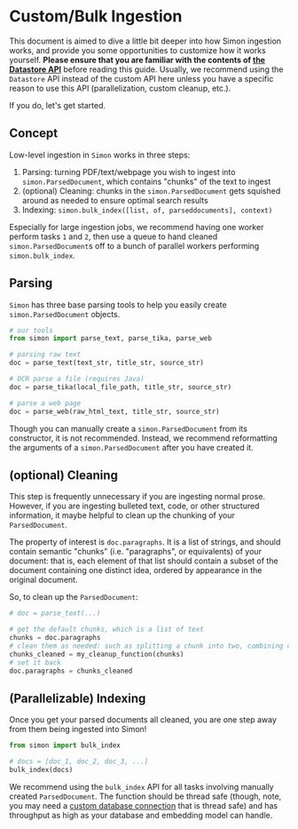# Custom/Bulk Ingestion
This document is aimed to dive a little bit deeper into how Simon ingestion works, and provide you some opportunities to customize how it works yourself. **Please ensure that you are familiar with the contents of [the Datastore API](./store.md)** before reading this guide. Usually, we recommend using the `Datastore` API instead of the custom API here unless you have a specific reason to use this API (parallelization, custom cleanup, etc.).

If you do, let's get started.

## Concept
Low-level ingestion in `Simon` works in three steps:

1. Parsing: turning PDF/text/webpage you wish to ingest into `simon.ParsedDocument`, which contains "chunks" of the text to ingest 
2. (optional) Cleaning: chunks in the `simon.ParsedDocument` gets squished around as needed to ensure optimal search results
3. Indexing: `simon.bulk_index([list, of, parseddocuments], context)`

Especially for large ingestion jobs, we recommend having one worker perform tasks `1` and `2`, then use a queue to hand cleaned `simon.ParsedDocument`s off to a bunch of parallel workers performing `simon.bulk_index`.

## Parsing
`Simon` has three base parsing tools to help you easily create `simon.ParsedDocument` objects.

```python
# our tools
from simon import parse_text, parse_tika, parse_web

# parsing raw text
doc = parse_text(text_str, title_str, source_str)

# OCR parse a file (requires Java)
doc = parse_tika(local_file_path, title_str, source_str)

# parse a web page
doc = parse_web(raw_html_text, title_str, source_str)
```

Though you can manually create a `simon.ParsedDocument` from its constructor, it is not recommended. Instead, we recommend reformatting the arguments of a `simon.ParsedDocument` after you have created it.

## (optional) Cleaning
This step is frequently unnecessary if you are ingesting normal prose. However, if you are ingesting bulleted text, code, or other structured information, it maybe helpful to clean up the chunking of your `ParsedDocument`.

The property of interest is `doc.paragraphs`. It is a list of strings, and should contain semantic "chunks" (i.e. "paragraphs", or equivalents) of your document: that is, each element of that list should contain a subset of the document containing one distinct idea, ordered by appearance in the original document.

So, to clean up the `ParsedDocument`:

```python
# doc = parse_text(...)

# get the default chunks, which is a list of text
chunks = doc.paragraphs
# clean them as needed: such as splitting a chunk into two, combining chunks, removing symbols etc.
chunks_cleaned = my_cleanup_function(chunks)
# set it back
doc.paragraphs = chunks_cleaned
```

## (Parallelizable) Indexing
Once you get your parsed documents all cleaned, you are one step away from them being ingested into Simon!

```python
from simon import bulk_index

# docs = [doc_1, doc_2, doc_3, ...]
bulk_index(docs)
```

We recommend using the `bulk_index` API for all tasks involving manually created `ParsedDocument`. The function should be thread safe (though, note, you may need a [custom database connection](../setup/context.md) that is thread safe) and has throughput as high as your database and embedding model can handle.
